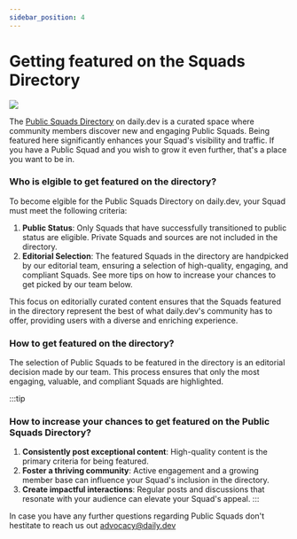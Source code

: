```yaml
---
sidebar_position: 4
---
```


# Getting featured on the Squads Directory

![](https://daily-now-res.cloudinary.com/image/upload/v1707232156/docs/daily.dev_-_squads.png)

The [Public Squads Directory](https://app.daily.dev/squads) on daily.dev is a curated space where community members discover new and engaging Public Squads. Being featured here significantly enhances your Squad's visibility and traffic. If you have a Public Squad and you wish to grow it even further, that's a place you want to be in. 

### Who is elgible to get featured on the directory?

To become elgible for the Public Squads Directory on daily.dev, your Squad must meet the following criteria:

1. **Public Status**: Only Squads that have successfully transitioned to public status are eligible. Private Squads and sources are not included in the directory.
2. **Editorial Selection**: The featured Squads in the directory are handpicked by our editorial team, ensuring a selection of high-quality, engaging, and compliant Squads. See more tips on how to increase your chances to get picked by our team below.

This focus on editorially curated content ensures that the Squads featured in the directory represent the best of what daily.dev's community has to offer, providing users with a diverse and enriching experience.

### How to get featured on the directory?

The selection of Public Squads to be featured in the directory is an editorial decision made by our team. This process ensures that only the most engaging, valuable, and compliant Squads are highlighted.

:::tip
### How to increase your chances to get featured on the Public Squads Directory?

1. **Consistently post exceptional content**: High-quality content is the primary criteria for being featured.
2. **Foster a thriving community**: Active engagement and a growing member base can influence your Squad's inclusion in the directory.
3. **Create impactful interactions**: Regular posts and discussions that resonate with your audience can elevate your Squad's appeal.
:::

In case you have any further questions regarding Public Squads don't hestitate to reach us out advocacy@daily.dev
